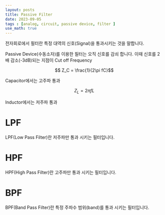 ```yaml
---
layout: posts
title: Passive Filter
date: 2023-09-05
tags : [analog, circuit, passive device, filter ]
use_math: true
---
```


전자회로에서 필터란 특정 대역의 신호(Signal)을 통과시키는 것을 말합니다.

Passive Device(수동소자)를 이용한 필터는 오직 신호를 감쇠 합니다. 이때 신호를 2배 감소(-3dB)되는 지점이 Cut off Frequency

$$ Z_C = \frac{1}{2\pi fC}$$

Capacitor에서는 고주파 통과

$$ Z_L = {2\pi fL}$$

Inductor에서는 저주파 통과


# LPF 
LPF(Low Pass Filter)란 저주파만 통과 시키는 필터입니다.



# HPF
HPF(High Pass Filter)란 고주파만 통과 시키는 필터입니다.

# BPF 

BPF(Band Pass Filter)란 특정 주파수 범위(band)를 통과 시키는 필터입니다.